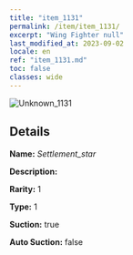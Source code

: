 ```yaml
---
title: "item_1131"
permalink: /item/item_1131/
excerpt: "Wing Fighter null"
last_modified_at: 2023-09-02
locale: en
ref: "item_1131.md"
toc: false
classes: wide
---
```



 ![Unknown_1131](/images/item/Settlement_star_p.png)



## Details

 **Name:** *Settlement_star* 

 **Description:** 

 **Rarity:** 1 

 **Type:** 1 

 **Suction:** true 

 **Auto Suction:** false 


